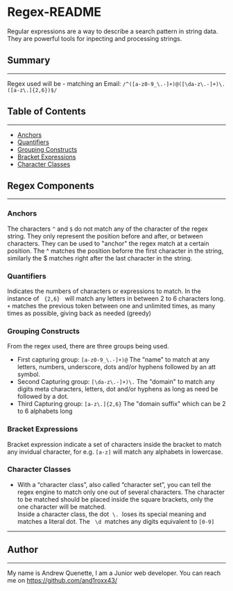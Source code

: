 # Regex-README

Regular expressions are a way to describe a search pattern in string data. They are powerful tools for inpecting and processing strings.

## Summary
___

Regex used will be - matching an Email: `/^([a-z0-9_\.-]+)@([\da-z\.-]+)\.([a-z\.]{2,6})$/`

## Table of Contents
___

- [Anchors](#anchors)
- [Quantifiers](#quantifiers)
- [Grouping Constructs](#grouping-constructs)
- [Bracket Expressions](#bracket-expressions)
- [Character Classes](#character-classes)


## Regex Components
___

### Anchors
The characters `^` and `$` do not match any of the character of the regex string. They only represent the position before and after, or between characters. They can be used to "anchor" the regex match at a certain position. The ^ matches the position beforre the first character in the string, similarly the $ matches right after the last character in the string. 
### Quantifiers
Indicates the numbers of characters or expressions to match. In the instance of &nbsp; `{2,6}` &nbsp; will match any letters in between 2 to 6 characters long.<br>
`+` matches the previous token between one and unlimited times, as many times as possible, giving back as needed (greedy)
 
### Grouping Constructs
From the regex used, there are three groups being used. 
- First capturing group: `[a-z0-9_\.-]+)@` The "name" to match at any letters, numbers, underscore, dots and/or hyphens followed by an att symbol.
- Second Capturing group: `[\da-z\.-]+)\.` The "domain" to match any digits meta characters, letters, dot and/or hyphens as long as need be followed by a dot.
- Third Capturing group: `[a-z\.]{2,6}` The "domain suffix" which can be 2 to 6 alphabets long
### Bracket Expressions
Bracket expression indicate a set of characters inside the bracket to match any invidual character, for e.g. `[a-z]` will match any alphabets in lowercase.

### Character Classes
- With a “character class”, also called “character set”, you can tell the regex engine to match only one out of several characters. The character to be matched should be placed inside the square brackets, only the one character will be matched. <br>
Inside a character class, the dot &nbsp;`\.`&nbsp; loses its special meaning and matches a literal dot. The &nbsp; `\d`&nbsp; matches any digits equivalent to `[0-9]`
___

## Author
___

My name is Andrew Quenette, I am a Junior web developer. You can reach me on https://github.com/and1roxx43/

